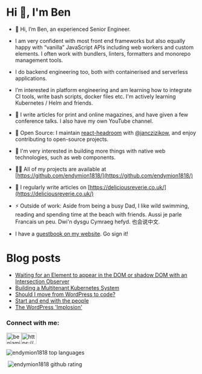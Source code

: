 <h1>Hi 👋, I'm Ben</h1>

- 🔭 Hi, I’m Ben, an experienced Senior Engineer. 

- I am very confident with most front end frameworks but also equally happy with “vanilla” JavaScript APIs including web workers and custom elements. I often work with bundlers, linters, formatters and monorepo management tools.

- I do backend engineering too, both with containerised and serverless applications.

- I’m interested in platform engineering and am learning how to integrate CI tools, write bash scripts, docker files etc. I'm actively learning Kubernetes / Helm and friends.

- 📝 I write articles for print and online magazines, and have given a few conference talks. I also have my own YouTube channel.

- 💌 Open Source: I maintain [react-headroom](https://github.com/KyleAMathews/react-headroom) with [@janczizikow](https://github.com/janczizikow), and enjoy contributing to open-source projects.

- 🌱 I'm very interested in building more things with native web technologies, such as web components.

- 👨‍💻 All of my projects are available at [https://github.com/endymion1818/](https://github.com/endymion1818/)

- 📝 I regularly write articles on [https://deliciousreverie.co.uk/](https://deliciousreverie.co.uk/)

- ⚡ Outside of work: Aside from being a busy Dad, I like wild swimming, reading and spending time at the beach with friends. Aussi je parle Francais un peu. Dwi'n dysgu Cymraeg hefyd. 也会说中文.

- I have a [guestbook on my website](https://deliciousreverie.co.uk/guestbook/). Go sign it!

# Blog posts

<!-- BLOG-POST-LIST:START -->
- [Waiting for an Element to appear in the DOM or shadow DOM with an Intersection Observer](https://deliciousreverie.co.uk/posts/waiting-for-an-element-with-intersection-observer/)
- [Building a Multitenant Kubernetes System](https://deliciousreverie.co.uk/posts/building-multitenant-kubernetes-with-capsule/)
- [Should I move from WordPress to code?](https://deliciousreverie.co.uk/posts/should-i-move-from-wordpress-to-code/)
- [Start and end with the people](https://deliciousreverie.co.uk/posts/start-and-end-with-the-people/)
- [The WordPress &#39;Implosion&#39;](https://deliciousreverie.co.uk/posts/the-wordpress-implosion/)
<!-- BLOG-POST-LIST:END -->

<h3>Connect with me:</h3>
<p><a href="https://linkedin.com/in/benjaminread1980"><img align="center" src="https://cdn.jsdelivr.net/npm/simple-icons@3.0.1/icons/linkedin.svg" alt="benjaminread1980" height="30" width="40" /></a><a href="https://deliciousreverie.co.uk/rss.xml"><img align="center" src="https://cdn.jsdelivr.net/npm/simple-icons@3.0.1/icons/rss.svg" alt="https://deliciousreverie.co.uk/feed.xml" height="30" width="40" /></a></p>

<p><img src="https://github-readme-stats.vercel.app/api/top-langs/?username=endymion1818&layout=compact" alt="endymion1818 top languages" /></p>

<p>&nbsp;<img src="https://github-readme-stats.vercel.app/api?username=endymion1818&show_icons=true" alt="endymion1818 github rating" /></p>
